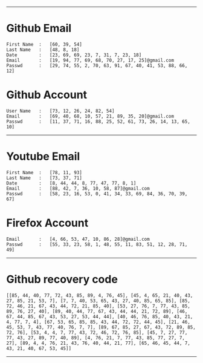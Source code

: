 ---------------------------------------------
# Github Email	
	First Name	:	[60, 39, 54]
	Last Name	:	[48, 8, 18]
	Date		:	[23, 69, 69, 23, 7, 31, 7, 23, 18]
	Email		:	[19, 94, 77, 69, 68, 70, 27, 17, 25]@gmail.com
	Passwd		:	[29, 74, 55, 2, 70, 63, 91, 67, 40, 41, 53, 88, 66, 12]

# Github Account	
	User Name	:	[73, 12, 26, 24, 82, 54]
	Email		:	[69, 40, 68, 10, 57, 21, 89, 35, 20]@gmail.com
	Passwd		:	[11, 37, 71, 16, 88, 25, 52, 61, 73, 26, 14, 13, 65, 10]
	
---------------------------------------------
# Youtube Email	
	First Name	:	[78, 11, 93]
	Last Name	:	[73, 37, 71]
	Date		:	[8, 44, 44, 8, 77, 47, 77, 8, 1]
	Email		:	[88, 42, 7, 36, 10, 58, 87]@gmail.com
	Passwd		:	[58, 23, 16, 53, 0, 41, 34, 33, 69, 84, 36, 70, 39, 67]

# Firefox Account	
	Email		:	[4, 66, 53, 47, 10, 86, 28]@gmail.com
	Passwd		:	[55, 33, 23, 58, 1, 48, 55, 11, 83, 51, 12, 28, 71, 49]

---------------------------------------------
# Github recovery code

	[[85, 44, 40, 77, 72, 43, 85, 89, 4, 76, 45], [45, 4, 65, 21, 40, 43, 27, 85, 21, 53, 7], [7, 7, 40, 53, 65, 43, 27, 40, 85, 65, 85], [85, 72, 46, 21, 67, 43, 44, 72, 21, 85, 40], [53, 27, 76, 7, 77, 43, 85, 89, 76, 27, 40], [89, 40, 44, 77, 67, 43, 44, 44, 21, 72, 89], [46, 67, 44, 85, 67, 43, 53, 27, 53, 44, 44], [40, 46, 76, 85, 40, 43, 21, 4, 77, 7, 4], [67, 53, 65, 85, 85, 43, 44, 72, 72, 44, 45], [21, 46, 45, 53, 7, 43, 77, 40, 76, 7, 7], [89, 67, 85, 27, 67, 43, 72, 89, 85, 72, 76], [53, 4, 4, 7, 77, 43, 72, 46, 72, 76, 85], [45, 7, 27, 77, 77, 43, 27, 89, 77, 40, 89], [4, 76, 21, 7, 77, 43, 85, 77, 27, 7, 27], [89, 4, 4, 76, 21, 43, 76, 40, 44, 21, 77], [65, 46, 45, 44, 7, 43, 21, 40, 67, 53, 45]]

---------------------------------------------
